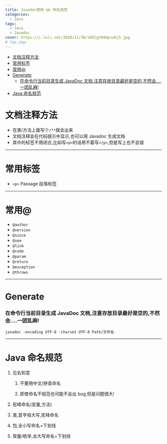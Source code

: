 ```yaml
---
title: Javadoc使用 && 命名规范
categories:
  - Java
tags:
  - Java
  - Javadoc
cover: https://i.loli.net/2020/11/30/iHZCgtN4OpsuDj5.jpg
# top_img:
---
```


<!--
 * @Author: Weidows
 * @LastEditors: Weidows
 * @LastEditTime: 2021-02-03 14:24:17
 * @FilePath: \Weidowsd:\Game\Github\Blog-private\source\_posts\Java\Javadoc.md
-->

- [文档注释方法](#文档注释方法)
- [常用标签](#常用标签)
- [常用@](#常用)
- [Generate](#generate)
    - [在命令行当前目录生成 JavaDoc 文档,注意存放目录最好是空的,不然会....一团乱麻!](#在命令行当前目录生成-javadoc-文档注意存放目录最好是空的不然会一团乱麻)
- [Java 命名规范](#java-命名规范)

# 文档注释方法

- 在类/方法上面写个`/**`就会出来
- 文档注释会在代码提示中显示,也可以用 Javadoc 生成文档
- 其中的标签不用闭合,比如写`<p>`的话用不着写`</p>`,但是写上也不会错

---

# 常用标签

- `<p>` Passage 段落标签

---

# 常用@

- `@author`
- `@version`
- `@since`
- `@see`
- `@link`
- `@code`
- `@param`
- `@return`
- `@exception`
- `@throws`

---

# Generate

### 在命令行当前目录生成 JavaDoc 文档,注意存放目录最好是空的,不然会....一团乱麻!

```
javadoc -encoding UTF-8 -charset UTF-8 Path/文件名
```

---

# Java 命名规范

1. 见名知意

   1. 不要用中文/拼音命名

   2. 即使命名不规范也可能不会出 bug,但是问题很大!

2. 驼峰命名(变量,方法)
3. 类,首字母大写,驼峰命名
4. 包,全小写命名+下划线
5. 常量/枚举,全大写命名+下划线
